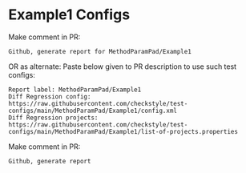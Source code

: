 # Example1 Configs
Make comment in PR:
```
Github, generate report for MethodParamPad/Example1
```
OR as alternate:
Paste below given to PR description to use such test configs:
```
Report label: MethodParamPad/Example1
Diff Regression config: https://raw.githubusercontent.com/checkstyle/test-configs/main/MethodParamPad/Example1/config.xml
Diff Regression projects: https://raw.githubusercontent.com/checkstyle/test-configs/main/MethodParamPad/Example1/list-of-projects.properties
```
Make comment in PR:
```
Github, generate report
```
